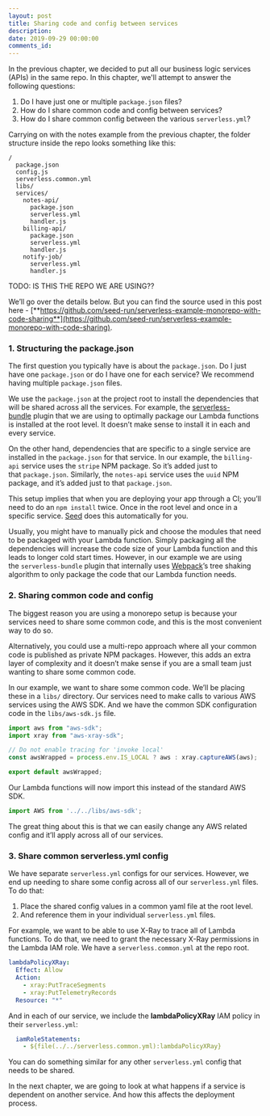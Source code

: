 ```yaml
---
layout: post
title: Sharing code and config between services
description: 
date: 2019-09-29 00:00:00
comments_id: 
---
```


In the previous chapter, we decided to put all our business logic services (APIs) in the same repo. In this chapter, we'll attempt to answer the following questions:

1. Do I have just one or multiple `package.json` files?
2. How do I share common code and config between services?
3. How do I share common config between the various `serverless.yml`?

Carrying on with the notes example from the previous chapter, the folder structure inside the repo looks something like this:

```
/
  package.json
  config.js
  serverless.common.yml
  libs/
  services/
    notes-api/
      package.json
      serverless.yml
      handler.js
    billing-api/
      package.json
      serverless.yml
      handler.js
    notify-job/
      serverless.yml
      handler.js
```

TODO: IS THIS THE REPO WE ARE USING??

We’ll go over the details below. But you can find the source used in this post here - [**https://github.com/seed-run/serverless-example-monorepo-with-code-sharing**](https://github.com/seed-run/serverless-example-monorepo-with-code-sharing).

### 1. Structuring the package.json

The first question you typically have is about the `package.json`. Do I just have one `package.json` or do I have one for each service? We recommend having multiple `package.json` files.

We use the `package.json` at the project root to install the dependencies that will be shared across all the services. For example, the [serverless-bundle](https://github.com/AnomalyInnovations/serverless-bundle) plugin that we are using to optimally package our Lambda functions is installed at the root level. It doesn’t make sense to install it in each and every service.

On the other hand, dependencies that are specific to a single service are installed in the `package.json` for that service. In our example, the `billing-api` service uses the `stripe` NPM package. So it’s added just to that `package.json`. Similarly, the `notes-api` service uses the `uuid` NPM package, and it’s added just to that `package.json`.

This setup implies that when you are deploying your app through a CI; you’ll need to do an `npm install` twice. Once in the root level and once in a specific service. [Seed](https://seed.run/) does this automatically for you.

Usually, you might have to manually pick and choose the modules that need to be packaged with your Lambda function. Simply packaging all the dependencies will increase the code size of your Lambda function and this leads to longer cold start times. However, in our example we are using the `serverless-bundle` plugin that internally uses [Webpack](https://webpack.js.org/)’s tree shaking algorithm to only package the code that our Lambda function needs.

### 2. Sharing common code and config

The biggest reason you are using a monorepo setup is because your services need to share some common code, and this is the most convenient way to do so.

Alternatively, you could use a multi-repo approach where all your common code is published as private NPM packages. However, this adds an extra layer of complexity and it doesn’t make sense if you are a small team just wanting to share some common code.

In our example, we want to share some common code. We’ll be placing these in a `libs/` directory. Our services need to make calls to various AWS services using the AWS SDK. And we have the common SDK configuration code in the `libs/aws-sdk.js` file.

``` js
import aws from "aws-sdk";
import xray from "aws-xray-sdk";

// Do not enable tracing for 'invoke local'
const awsWrapped = process.env.IS_LOCAL ? aws : xray.captureAWS(aws);

export default awsWrapped;
```

Our Lambda functions will now import this instead of the standard AWS SDK.

``` js
import AWS from '../../libs/aws-sdk';
```

The great thing about this is that we can easily change any AWS related config and it’ll apply across all of our services.

### 3. Share common serverless.yml config

We have separate `serverless.yml` configs for our services. However, we end up needing to share some config across all of our `serverless.yml` files. To do that:

1. Place the shared config values in a common yaml file at the root level.
2. And reference them in your individual `serverless.yml` files.

For example, we want to be able to use X-Ray to trace all of Lambda functions. To do that, we need to grant the necessary X-Ray permissions in the Lambda IAM role. We have a `serverless.common.yml` at the repo root.

``` yml
lambdaPolicyXRay:
  Effect: Allow
  Action:
    - xray:PutTraceSegments
    - xray:PutTelemetryRecords
  Resource: "*"
```
And in each of our service, we include the **lambdaPolicyXRay** IAM policy in their `serverless.yml`:

``` yml
  iamRoleStatements:
    - ${file(../../serverless.common.yml):lambdaPolicyXRay}
```

You can do something similar for any other `serverless.yml` config that needs to be shared.

In the next chapter, we are going to look at what happens if a service is dependent on another service. And how this affects the deployment process.
